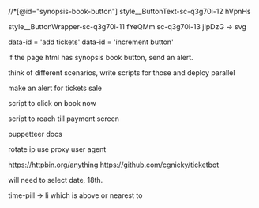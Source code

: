 
//*[@id="synopsis-book-button"]
style__ButtonText-sc-q3g70i-12 hVpnHs


style__ButtonWrapper-sc-q3g70i-11 fYeQMm
sc-q3g70i-13 jIpDzG -> svg

data-id = 'add tickets'
data-id = 'increment button'

if the page html has synopsis book button, send an alert.

think of different scenarios, write scripts for those and deploy parallel



make an alert for tickets sale

script to click on book now

script to reach till payment screen 

puppetteer docs

rotate ip
use proxy
user agent

https://httpbin.org/anything
https://github.com/cgnicky/ticketbot

will need to select date, 18th.


time-pill -> li
which is above or nearest to 